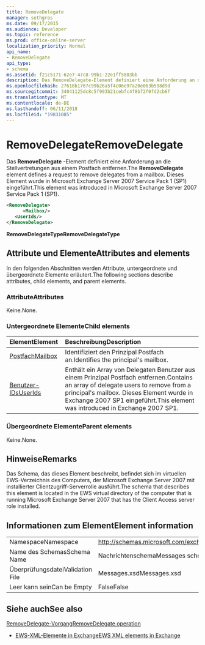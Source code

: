 ```yaml
---
title: RemoveDelegate
manager: sethgros
ms.date: 09/17/2015
ms.audience: Developer
ms.topic: reference
ms.prod: office-online-server
localization_priority: Normal
api_name:
- RemoveDelegate
api_type:
- schema
ms.assetid: f21c5171-62e7-47c8-99b1-22e1ff5883bb
description: Das RemoveDelegate-Element definiert eine Anforderung an die Stellvertretungen aus einem Postfach entfernen. Dieses Element wurde in Microsoft Exchange Server 2007 Service Pack 1 (SP1) eingeführt.
ms.openlocfilehash: 27618b1767c99b26a5f4c06e97a20e063b598d9d
ms.sourcegitcommit: 34041125dc8c5f993b21cebfc4f8b72f0fd2cb6f
ms.translationtype: MT
ms.contentlocale: de-DE
ms.lasthandoff: 06/11/2018
ms.locfileid: "19831085"
---
```

# <a name="removedelegate"></a><span data-ttu-id="0bd36-104">RemoveDelegate</span><span class="sxs-lookup"><span data-stu-id="0bd36-104">RemoveDelegate</span></span>

<span data-ttu-id="0bd36-105">Das **RemoveDelegate** -Element definiert eine Anforderung an die Stellvertretungen aus einem Postfach entfernen.</span><span class="sxs-lookup"><span data-stu-id="0bd36-105">The **RemoveDelegate** element defines a request to remove delegates from a mailbox.</span></span> <span data-ttu-id="0bd36-106">Dieses Element wurde in Microsoft Exchange Server 2007 Service Pack 1 (SP1) eingeführt.</span><span class="sxs-lookup"><span data-stu-id="0bd36-106">This element was introduced in Microsoft Exchange Server 2007 Service Pack 1 (SP1).</span></span> 
  
```xml
<RemoveDelegate>
      <Mailbox/>
   <UserIds/>
</RemoveDelegate>
```

 <span data-ttu-id="0bd36-107">**RemoveDelegateType**</span><span class="sxs-lookup"><span data-stu-id="0bd36-107">**RemoveDelegateType**</span></span>
## <a name="attributes-and-elements"></a><span data-ttu-id="0bd36-108">Attribute und Elemente</span><span class="sxs-lookup"><span data-stu-id="0bd36-108">Attributes and elements</span></span>

<span data-ttu-id="0bd36-109">In den folgenden Abschnitten werden Attribute, untergeordnete und übergeordnete Elemente erläutert.</span><span class="sxs-lookup"><span data-stu-id="0bd36-109">The following sections describe attributes, child elements, and parent elements.</span></span>
  
### <a name="attributes"></a><span data-ttu-id="0bd36-110">Attribute</span><span class="sxs-lookup"><span data-stu-id="0bd36-110">Attributes</span></span>

<span data-ttu-id="0bd36-111">Keine.</span><span class="sxs-lookup"><span data-stu-id="0bd36-111">None.</span></span>
  
### <a name="child-elements"></a><span data-ttu-id="0bd36-112">Untergeordnete Elemente</span><span class="sxs-lookup"><span data-stu-id="0bd36-112">Child elements</span></span>

|<span data-ttu-id="0bd36-113">**Element**</span><span class="sxs-lookup"><span data-stu-id="0bd36-113">**Element**</span></span>|<span data-ttu-id="0bd36-114">**Beschreibung**</span><span class="sxs-lookup"><span data-stu-id="0bd36-114">**Description**</span></span>|
|:-----|:-----|
|[<span data-ttu-id="0bd36-115">Postfach</span><span class="sxs-lookup"><span data-stu-id="0bd36-115">Mailbox</span></span>](mailbox.md) <br/> |<span data-ttu-id="0bd36-116">Identifiziert den Prinzipal Postfach an.</span><span class="sxs-lookup"><span data-stu-id="0bd36-116">Identifies the principal's mailbox.</span></span>  <br/> |
|[<span data-ttu-id="0bd36-117">Benutzer-IDs</span><span class="sxs-lookup"><span data-stu-id="0bd36-117">UserIds</span></span>](userids.md) <br/> |<span data-ttu-id="0bd36-118">Enthält ein Array von Delegaten Benutzer aus einem Prinzipal Postfach entfernen.</span><span class="sxs-lookup"><span data-stu-id="0bd36-118">Contains an array of delegate users to remove from a principal's mailbox.</span></span> <span data-ttu-id="0bd36-119">Dieses Element wurde in Exchange 2007 SP1 eingeführt.</span><span class="sxs-lookup"><span data-stu-id="0bd36-119">This element was introduced in Exchange 2007 SP1.</span></span>  <br/> |
   
### <a name="parent-elements"></a><span data-ttu-id="0bd36-120">Übergeordnete Elemente</span><span class="sxs-lookup"><span data-stu-id="0bd36-120">Parent elements</span></span>

<span data-ttu-id="0bd36-121">Keine.</span><span class="sxs-lookup"><span data-stu-id="0bd36-121">None.</span></span>
  
## <a name="remarks"></a><span data-ttu-id="0bd36-122">Hinweise</span><span class="sxs-lookup"><span data-stu-id="0bd36-122">Remarks</span></span>

<span data-ttu-id="0bd36-123">Das Schema, das dieses Element beschreibt, befindet sich im virtuellen EWS-Verzeichnis des Computers, der Microsoft Exchange Server 2007 mit installierter Clientzugriff-Serverrolle ausführt.</span><span class="sxs-lookup"><span data-stu-id="0bd36-123">The schema that describes this element is located in the EWS virtual directory of the computer that is running Microsoft Exchange Server 2007 that has the Client Access server role installed.</span></span>
  
## <a name="element-information"></a><span data-ttu-id="0bd36-124">Informationen zum Element</span><span class="sxs-lookup"><span data-stu-id="0bd36-124">Element information</span></span>

|||
|:-----|:-----|
|<span data-ttu-id="0bd36-125">Namespace</span><span class="sxs-lookup"><span data-stu-id="0bd36-125">Namespace</span></span>  <br/> |http://schemas.microsoft.com/exchange/services/2006/messages  <br/> |
|<span data-ttu-id="0bd36-126">Name des Schemas</span><span class="sxs-lookup"><span data-stu-id="0bd36-126">Schema Name</span></span>  <br/> |<span data-ttu-id="0bd36-127">Nachrichtenschema</span><span class="sxs-lookup"><span data-stu-id="0bd36-127">Messages schema</span></span>  <br/> |
|<span data-ttu-id="0bd36-128">Überprüfungsdatei</span><span class="sxs-lookup"><span data-stu-id="0bd36-128">Validation File</span></span>  <br/> |<span data-ttu-id="0bd36-129">Messages.xsd</span><span class="sxs-lookup"><span data-stu-id="0bd36-129">Messages.xsd</span></span>  <br/> |
|<span data-ttu-id="0bd36-130">Leer kann sein</span><span class="sxs-lookup"><span data-stu-id="0bd36-130">Can be Empty</span></span>  <br/> |<span data-ttu-id="0bd36-131">False</span><span class="sxs-lookup"><span data-stu-id="0bd36-131">False</span></span>  <br/> |
   
## <a name="see-also"></a><span data-ttu-id="0bd36-132">Siehe auch</span><span class="sxs-lookup"><span data-stu-id="0bd36-132">See also</span></span>



[<span data-ttu-id="0bd36-133">RemoveDelegate-Vorgang</span><span class="sxs-lookup"><span data-stu-id="0bd36-133">RemoveDelegate operation</span></span>](removedelegate-operation.md)


- [<span data-ttu-id="0bd36-134">EWS-XML-Elemente in Exchange</span><span class="sxs-lookup"><span data-stu-id="0bd36-134">EWS XML elements in Exchange</span></span>](ews-xml-elements-in-exchange.md)


